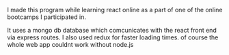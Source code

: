 I made this program while learning react online as a part of one of the online bootcamps I participated in. 

It uses a mongo db database  which comcunicates with the react front end via express routes. I also used redux for faster loading times. of course the whole web app couldnt work without node.js
